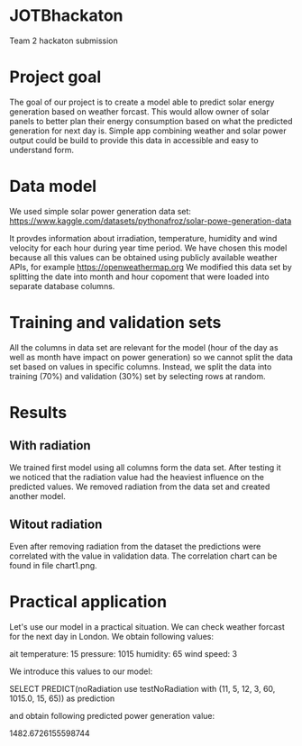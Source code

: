 # JOTBhackaton
Team 2  hackaton submission

# Project goal

The goal of our project is to create a model able to predict solar energy generation based on weather forcast. 
This would allow owner of solar panels to better plan their energy consumption based on what the predicted generation for next day is.
Simple app combining weather and solar power output could be build to provide this data in accessible and easy to understand form.

# Data model

We used simple solar power generation data set:
https://www.kaggle.com/datasets/pythonafroz/solar-powe-generation-data

It provdes information about  irradiation, temperature, humidity and wind velocity for each hour during year time period. We have chosen this model because all this values can be obtained using publicly available weather APIs, for example https://openweathermap.org 
We modified this data set by splitting the date into month and hour copoment that were loaded into separate database columns. 

# Training and validation sets

All the columns in data set are relevant for the model (hour of the day as well as month have impact on power generation) so we cannot split the data set based on values in specific columns. Instead, we split the data into training (70%) and validation (30%) set by selecting rows at random.

# Results

## With radiation
We trained first model using all columns form the data set.
After testing it we noticed that the radiation value had the heaviest influence on the predicted values. 
We removed radiation from the data set and created another model.

## Witout radiation

Even after removing radiation from the dataset the predictions were correlated with the value in validation data.
The correlation chart can be found in file chart1.png.

# Practical application 

Let's use our model in a practical situation. We can check weather forcast for the next day in London. We obtain following values:

ait temperature: 15
pressure: 1015
humidity: 65
wind speed: 3

We introduce this values to our model:

SELECT PREDICT(noRadiation use testNoRadiation with (11, 5, 12, 3, 60, 1015.0, 15, 65)) as prediction 

and obtain following predicted power generation value:

1482.6726155598744

